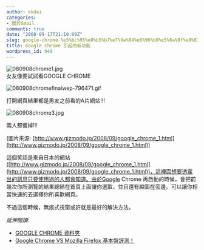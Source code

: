 ```yaml
---
author: kkdai
categories:
- 關於Gmail
comments: true
date: "2008-09-17T21:10:09Z"
slug: google-chrome-%e5%bc%95%e8%b5%b7%e7%9a%84%e6%96%b0%e5%8a%9f%e8%83%bd
title: Google Chrome 引起的新功能
wordpress_id: 949
---
```


![080908chrome1.jpg](http://farm4.static.flickr.com/3168/2863881289_ebd460a0de.jpg)  
女友像要試試看GOOGLE CHROME

![080908chromefinalwep-796471.gif](http://farm4.static.flickr.com/3272/2864713916_18b38e9a56.jpg)

打開網頁結果都是男友之前看的A片網站!!!

![080908chrome3.jpg](http://farm4.static.flickr.com/3099/2863881563_785dd19cb7.jpg)

兩人都傻掉!!!

(圖片來源: [http://www.gizmodo.jp/2008/09/google_chrome_1.html](http://www.gizmodo.jp/2008/09/google_chrome_1.html))

這個笑話是來自日本的網站([http://www.gizmodo.jp/2008/09/google_chrome_1.html](http://www.gizmodo.jp/2008/09/google_chrome_1.html))，這裡面想要透露出的訊息只要使用過的人都會知道。由於Google Chrome 再啟動的時候，會把前幾次你所瀏覽的結果總結在首頁上面讓你選取，並且還有縮圖在旁邊。可以讓你相當快速的去選擇你所喜歡網頁。

不過這個時候，無痕式視窗或許就是最好的解決方法。

_延伸閱讀:_

  * [GOOGLE CHROME 資料夾](http://www.wretch.cc/blog/HerbAndPgx/10012893)  
  * [Google Chrome VS Mozilla Firefox 基本盤評測！](http://163.13.181.101/philsu/index.php/web-design/225-google-chrome-vs-mozilla-firefox-basic-compare)
